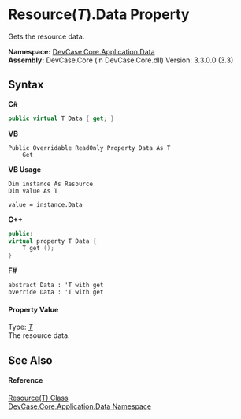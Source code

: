 # Resource(*T*).Data Property 
 

Gets the resource data.

**Namespace:**&nbsp;<a href="N_DevCase_Core_Application_Data">DevCase.Core.Application.Data</a><br />**Assembly:**&nbsp;DevCase.Core (in DevCase.Core.dll) Version: 3.3.0.0 (3.3)

## Syntax

**C#**<br />
``` C#
public virtual T Data { get; }
```

**VB**<br />
``` VB
Public Overridable ReadOnly Property Data As T
	Get
```

**VB Usage**<br />
``` VB Usage
Dim instance As Resource
Dim value As T

value = instance.Data

```

**C++**<br />
``` C++
public:
virtual property T Data {
	T get ();
}
```

**F#**<br />
``` F#
abstract Data : 'T with get
override Data : 'T with get
```


#### Property Value
Type: <a href="T_DevCase_Core_Application_Data_Resource_1">*T*</a><br />The resource data.

## See Also


#### Reference
<a href="T_DevCase_Core_Application_Data_Resource_1">Resource(T) Class</a><br /><a href="N_DevCase_Core_Application_Data">DevCase.Core.Application.Data Namespace</a><br />